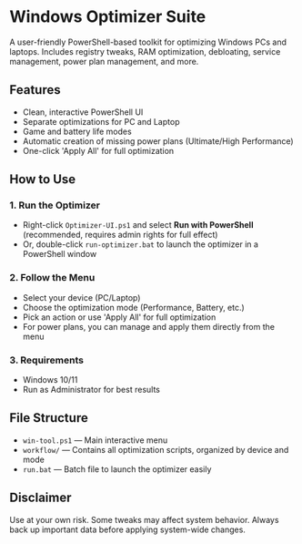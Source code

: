 # Windows Optimizer Suite

A user-friendly PowerShell-based toolkit for optimizing Windows PCs and laptops. Includes registry tweaks, RAM optimization, debloating, service management, power plan management, and more.

## Features
- Clean, interactive PowerShell UI
- Separate optimizations for PC and Laptop
- Game and battery life modes
- Automatic creation of missing power plans (Ultimate/High Performance)
- One-click 'Apply All' for full optimization

## How to Use

### 1. Run the Optimizer
- Right-click `Optimizer-UI.ps1` and select **Run with PowerShell** (recommended, requires admin rights for full effect)
- Or, double-click `run-optimizer.bat` to launch the optimizer in a PowerShell window

### 2. Follow the Menu
- Select your device (PC/Laptop)
- Choose the optimization mode (Performance, Battery, etc.)
- Pick an action or use 'Apply All' for full optimization
- For power plans, you can manage and apply them directly from the menu

### 3. Requirements
- Windows 10/11
- Run as Administrator for best results

## File Structure
- `win-tool.ps1` — Main interactive menu
- `workflow/` — Contains all optimization scripts, organized by device and mode
- `run.bat` — Batch file to launch the optimizer easily

## Disclaimer
Use at your own risk. Some tweaks may affect system behavior. Always back up important data before applying system-wide changes.
